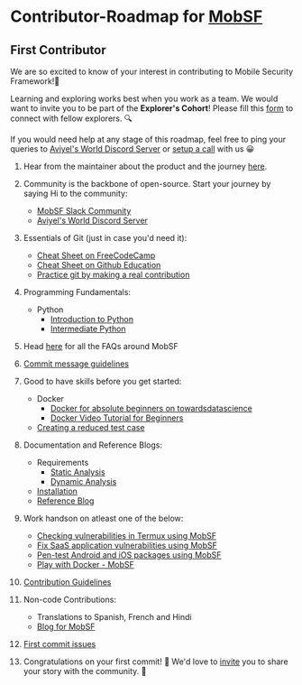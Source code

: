 # Contributor-Roadmap for [MobSF](https://mobsf.github.io/docs/#/)

## First Contributor

We are so excited to know of your interest in contributing to Mobile Security Framework!🎉 

Learning and exploring works best when you work as a team. We would want to invite you to be part of the **Explorer's Cohort**! Please fill this [form](https://aviyel.typeform.com/to/w2mzeA97) to connect with fellow explorers. :mag:

If you would need help at any stage of this roadmap, feel free to ping your queries to [Aviyel's World Discord Server](https://discord.gg/mB5w2D59za) or [setup a call](https://calendly.com/siddharthshiv/contributor-catchup-first-contribution-mobsf) with us :grinning:

1. Hear from the maintainer about the product and the journey [here](https://www.youtube.com/watch?v=5bOkjho-IEs&list=PLQEGxqpF0XxarEtoPD5h7YAbLPqONs9e0).

2. Community is the backbone of open-source. Start your journey by saying Hi to the community:
    - [MobSF Slack Community](https://mobsf.slack.com/join/shared_invite/enQtNzM2NTAyNzA1MjgxLTdjMzkzNDc3ZjdiMjkwZTZhMmFhNDlkZmMwZDhjNDNmYTAzYWE5NGZlMDIzYzliNTdiMDQ2MTRlYjU1MjkyNGM#/shared-invite/email)
    - [Aviyel's World Discord Server](https://discord.gg/mB5w2D59za)

3. Essentials of Git (just in case you'd need it):
    - [Cheat Sheet on FreeCodeCamp](https://www.freecodecamp.org/news/a-simple-git-guide-and-cheat-sheet-for-open-source-contributors/)
    - [Cheat Sheet on Github Education](https://education.github.com/git-cheat-sheet-education.pdf)
    - [Practice git by making a real contribution](https://github.com/firstcontributions/first-contributions)

4. Programming Fundamentals:
    - Python
      - [Introduction to Python](https://lab.github.com/everydeveloper/introduction-to-python?overlay=register-box-overlay)
      - [Intermediate Python](https://lab.github.com/everydeveloper/intermediate-python)

5. Head [here](https://aviyel.com/projects/7/mobile-security-framework/questions) for all the FAQs around MobSF

6. [Commit message guidelines](https://tbaggery.com/2008/04/19/a-note-about-git-commit-messages.html)

7. Good to have skills before you get started:
    - Docker
      - [Docker for absolute beginners on towardsdatascience](https://towardsdatascience.com/docker-for-absolute-beginners-what-is-docker-and-how-to-use-it-examples-3d3b11efd830)
      - [Docker Video Tutorial for Beginners](https://www.youtube.com/watch?v=3c-iBn73dDE)
    - [Creating a reduced test case](https://css-tricks.com/reduced-test-cases/)

8. Documentation and Reference Blogs:
    - Requirements
      - [Static Analysis](https://mobsf.github.io/docs/#/requirements)
      - [Dynamic Analysis](https://mobsf.github.io/docs/#/requirements)
    - [Installation](https://mobsf.github.io/docs/#/installation)
    - [Reference Blog](https://aviyel.com/post/643/a-brief-introduction-and-guide-to-mobile-security-framework-mobsf)

9. Work handson on atleast one of the below:
    - [Checking vulnerabilities in Termux using MobSF](https://aviyel.com/post/1542/checking-vulnerabilities-in-termux-android-application-using-mobsf)
    - [Fix SaaS application vulnerabilities using MobSF](https://aviyel.com/post/1489/build-a-saas-application-and-fix-vulnerabilities-using-mobsf)
    - [Pen-test Android and iOS packages using MobSF](https://www.whiteoaksecurity.com/blog/mobile-security-framework-part-1/#:~:text=If%20you%20want%20to%20test%20this%20out%20yourself%2C%20some%20example%20files%20can%20be%20found%20here%3A)
    - [Play with Docker - MobSF](https://labs.play-with-docker.com/?stack=https://raw.githubusercontent.com/MobSF/Mobile-Security-Framework-MobSF/master/scripts/stack/docker-compose.yml)

10. [Contribution Guidelines](https://github.com/MobSF/Mobile-Security-Framework-MobSF/blob/master/.github/CONTRIBUTING.md)

11. Non-code Contributions:
    - Translations to Spanish, French and Hindi
    - [Blog for MobSF](https://github.com/aviyeldevrel/Aviyel-Blogs-Review/issues)

12. [First commit issues](https://github.com/MobSF/Mobile-Security-Framework-MobSF/issues/264)

13. Congratulations on your first commit! :tada: We'd love to [invite](https://aviyel.typeform.com/to/YnJdmq7k) you to share your story with the community. :microphone:
